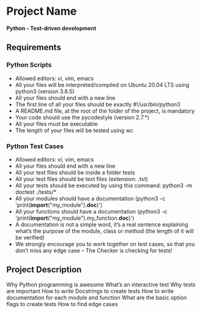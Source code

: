 # Project Name
**Python - Test-driven development**

##  Requirements

### Python Scripts
*   Allowed editors: vi, vim, emacs
*   All your files will be interpreted/compiled on Ubuntu 20.04 LTS using python3 (version 3.8.5)
*   All your files should end with a new line
*   The first line of all your files should be exactly #!/usr/bin/python3
*   A README.md file, at the root of the folder of the project, is mandatory
*   Your code should use the pycodestyle (version 2.7.*)
*   All your files must be executable
*   The length of your files will be tested using wc

### Python Test Cases
*   Allowed editors: vi, vim, emacs
*   All your files should end with a new line
*   All your test files should be inside a folder tests
*   All your test files should be text files (extension: .txt)
*   All your tests should be executed by using this command: python3 -m doctest ./tests/*
*   All your modules should have a documentation (python3 -c 'print(__import__("my_module").__doc__)')
*   All your functions should have a documentation (python3 -c 'print(__import__("my_module").my_function.__doc__)')
*   A documentation is not a simple word, it’s a real sentence explaining what’s the purpose of the module, class or method (the length of it will be verified)
*   We strongly encourage you to work together on test cases, so that you don’t miss any edge case – The Checker is checking for tests!

## Project Description
Why Python programming is awesome
What’s an interactive test
Why tests are important
How to write Docstrings to create tests
How to write documentation for each module and function
What are the basic option flags to create tests
How to find edge cases
